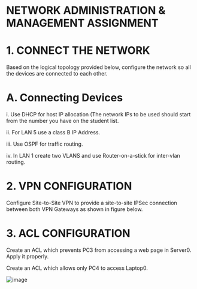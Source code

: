 
# NETWORK ADMINISTRATION & MANAGEMENT ASSIGNMENT  

# 1. CONNECT THE NETWORK

Based on the logical topology provided below, configure the network so all the devices 
are connected to each other.

# A. Connecting Devices

i. Use DHCP for host IP allocation (The network IPs to be used should start from the number you have on the student list. 

ii. For LAN 5 use a class B IP Address.

iii. Use OSPF for traffic routing.

iv. In LAN 1 create two VLANS and use Router-on-a-stick for inter-vlan routing.

# 2. VPN CONFIGURATION

Configure Site-to-Site VPN to provide a site-to-site IPSec connection between both VPN 
Gateways as shown in figure below. 

# 3. ACL CONFIGURATION

Create an ACL which prevents PC3 from accessing a web page in Server0. Apply it 
properly.

Create an ACL which allows only PC4 to access Laptop0.

![image](https://user-images.githubusercontent.com/86987951/175789965-a2c2d41b-391e-4b56-a428-a615b620c31d.png)

